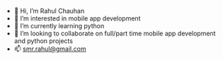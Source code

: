- 👋 Hi, I’m Rahul Chauhan
- 👀 I’m interested in mobile app development
- 🌱 I’m currently learning python
- 💞️ I’m looking to collaborate on full/part time mobile app development and python projects
- 📫 smr.rahul@gmail.com

<!---
smr-rahul/smr-rahul is a ✨ special ✨ repository because its `README.md` (this file) appears on your GitHub profile.
You can click the Preview link to take a look at your changes.
--->
